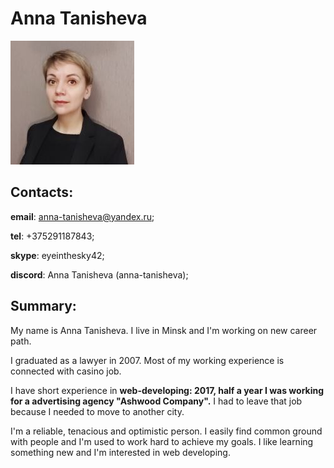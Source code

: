 # Anna Tanisheva

![Anna Tanisheva](assets/8bd28473-025e-42b5-8bb2-cc0a7bcf550a.jpg)

## Contacts:
**email**: anna-tanisheva@yandex.ru;

**tel**: +375291187843;

**skype**: eyeinthesky42;

**discord**: Anna Tanisheva (anna-tanisheva);

## Summary:
My name is Anna Tanisheva. I live in Minsk and I'm working on new career path.

I graduated as a lawyer in 2007. Most of my working experience is connected with casino job.

I have short experience in **web-developing: 2017, half a year I was working for a advertising agency "Ashwood Company".**
I had to leave that job because I needed to move to another city.

I'm a reliable, tenacious and optimistic person. I easily find common ground with people and I'm used to work hard to achieve my goals. I like learning something new and I'm interested in web developing.